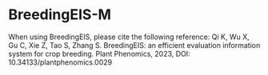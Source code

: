 # BreedingEIS-M
When using BreedingEIS, please cite the following reference:
Qi K, Wu X, Gu C, Xie Z, Tao S, Zhang S. BreedingEIS: an efficient evaluation information system for crop breeding. Plant Phenomics, 2023, DOI: 10.34133/plantphenomics.0029
